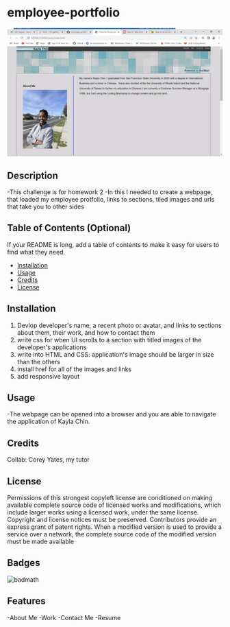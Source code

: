 # employee-portfolio

![Screenshot](/assets/images/screenshot.png)

## Description

-This challenge is for homework 2
-In this I needed to create a webpage, that loaded my employee protfolio, links to sections, tiled images and urls that take you to other sides

## Table of Contents (Optional)

If your README is long, add a table of contents to make it easy for users to find what they need.

- [Installation](#installation)
- [Usage](#usage)
- [Credits](#credits)
- [License](#license)

## Installation

1. Devlop developer's name, a recent photo or avatar, and links to sections about them, their work, and how to contact them
2. write css for when UI scrolls to a section with titled images of the developer's applications
3. write into HTML and CSS: application's image should be larger in size than the others
4. install href for all of the images and links
5. add responsive layout


## Usage

-The webpage can be opened into a browser and you are able to navigate the application of Kayla Chin.

## Credits

Collab: Corey Yates, my tutor

## License

Permissions of this strongest copyleft license are conditioned on making available complete source code of licensed works and modifications, which include larger works using a licensed work, under the same license. Copyright and license notices must be preserved. Contributors provide an express grant of patent rights. When a modified version is used to provide a service over a network, the complete source code of the modified version must be made available

## Badges

![badmath](https://img.shields.io/github/languages/top/nielsenjared/badmath)

## Features

-About Me
-Work
-Contact Me
-Resume